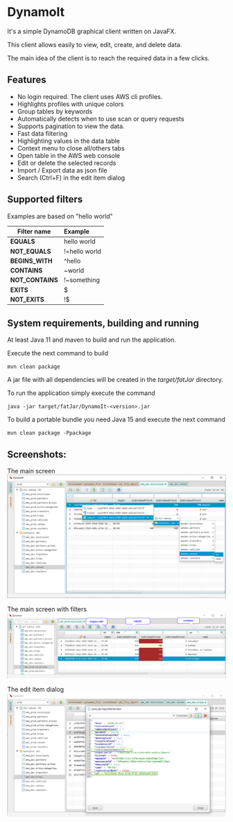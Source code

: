 # DynamoIt
It's a simple DynamoDB graphical client written on JavaFX.

This client allows easily to view, edit, create, and delete data.

The main idea of the client is to reach the required data in a few clicks.

## Features
 * No login required. The client uses AWS cli profiles.
 * Highlights profiles with unique colors 
 * Group tables by keywords
 * Automatically detects when to use scan or query requests
 * Supports pagination to view the data.
 * Fast data filtering
 * Highlighting values in the data table
 * Context menu to close all/others tabs
 * Open table in the AWS web console
 * Edit or delete the selected records
 * Import / Export data as json file 
 * Search (Ctrl+F) in the edit item dialog
 
## Supported filters
Examples are based on "hello world"

|Filter name|Example|
|-----------|:------|
|__EQUALS__ |hello world|
|__NOT_EQUALS__ |!=hello world|
|__BEGINS_WITH__|^hello|
|__CONTAINS__|~world|
|__NOT_CONTAINS__|!~something|
|__EXITS__|$| 
|__NOT_EXITS__|!$| 

## System requirements, building and running
At least Java 11 and maven to build and run the application.

Execute the next command to build
```
mvn clean package
```

A jar file with all dependencies will be created in the _target/fatJar_ directory.

To run the application simply execute the command
```
java -jar target/fatJar/DynamoIt-<version>.jar 
```

To build a portable bundle you need Java 15 and execute the next command
```
mvn clean package -Ppackage
```

## Screenshots:
The main screen
![main screen](./docs/images/main_screen.png)

The main screen with filters
![filter screen](./docs/images/filter_screen.png)

The edit item dialog
![edit screen](./docs/images/edit_screen.png)
